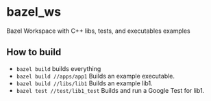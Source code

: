 # bazel_ws
Bazel Workspace with C++ libs, tests, and executables examples

## How to build

* `bazel build` builds everything
* `bazel build //apps/app1` Builds an example executable.
* `bazel build //libs/lib1` Builds an example lib1.
* `bazel test //test/lib1_test` Builds and run a Google Test for lib1.
